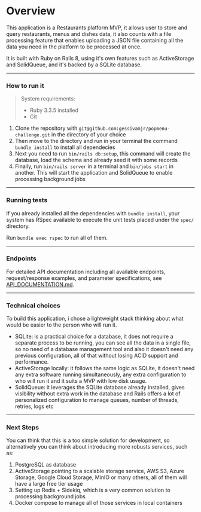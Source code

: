 # Overview

This application is a Restaurants platform MVP, it allows user to store and query restaurants, menus and dishes data, it also counts with a file processing feature that enables uploading a JSON file containing all the data you need in the platform to be processed at once.

It is built with Ruby on Rails 8, using it's own features such as ActiveStorage and SolidQueue, and it's backed by a SQLite database.

---

### How to run it

> System requirements:
> - Ruby 3.3.5 installed
> - Git

1. Clone the repository with `git@github.com:gessivamjr/popmenu-challenge.git` in the directory of your choice
2. Then move to the directory and run in your terminal the command `bundle install` to install all dependecies
3. Next you need to run `bin/rails db:setup`, this command will create the database, load the schema and already seed it with some records
4. Finally, run `bin/rails server` in a terminal and `bin/jobs start` in another. This will start the application and SolidQueue to enable processing background jobs

---

### Running tests

If you already installed all the dependencies with `bundle install`, your system has RSpec available to execute the unit tests placed under the `spec/` directory.

Run `bundle exec rspec` to run all of them.

---

### Endpoints

For detailed API documentation including all available endpoints, request/response examples, and parameter specifications, see [API_DOCUMENTATION.md](./API_DOCUMENTATION.md).

---

### Technical choices

To build this application, i chose a lightweight stack thinking about what would be easier to the person who will run it. 
- SQLite: is a practical choice for a database, it does not require a separate process to be running, you can see all the data in a single file, so no need of a database management tool and also it doesn't need any previous configuration, all of that without losing ACID support and performance.
- ActiveStorage locally: it follows the same logic as SQLite, it doesn't need any extra software running simultaneously, any extra configuration to who will run it and it suits a MVP with low disk usage.
- SolidQueue: it leverages the SQLite database already installed, gives visibility without extra work in the database and Rails offers a lot of personalized configuration to manage queues, number of threads, retries, logs etc

---

### Next Steps

You can think that this is a too simple solution for development, so alternatively you can think about introducing more robusts services, such as: 
1. PostgreSQL as database
2. ActiveStorage pointing to a scalable storage service, AWS S3, Azure Storage, Google Cloud Storage, MinIO or many others, all of them will have a large free tier usage
3. Setting up Redis + Sidekiq, which is a very common solution to processing background jobs
4. Docker compose to manage all of those services in local containers